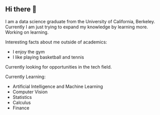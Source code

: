 ## Hi there 👋

I am a data science graduate from the University of California, Berkeley. Currently I am just trying to expand my knowledge by learning more. Working on learning.

Interesting facts about me outside of academics:
- I enjoy the gym
- I like playing basketball and tennis


Currently looking for opportunities in the tech field.
  
Currently Learning:

- Artificial Intelligence and Machine Learning
- Computer Vision
- Statistics
- Calculus
- Finance
  

<!--
**stevenyucodes/stevenyucodes** is a ✨ _special_ ✨ repository because its `README.md` (this file) appears on your GitHub profile.

Here are some ideas to get you started:

- 🔭 I’m currently working on machine learning
- 🌱 I’m currently learning ...
- 👯 I’m looking to collaborate on ...
- 🤔 I’m looking for help with ...
- 💬 Ask me about ...
- 📫 How to reach me: ...
- 😄 Pronouns: ...
- ⚡ Fun fact: ...
-->
